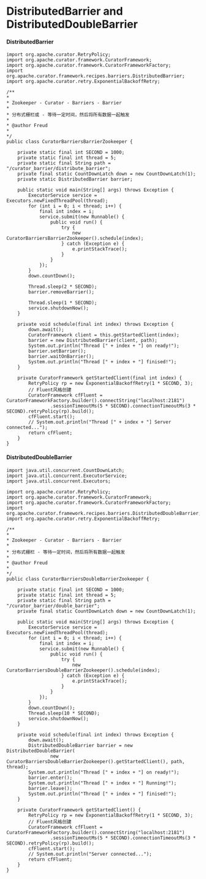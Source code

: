 # DistributedBarrier and DistributedDoubleBarrier

#### DistributedBarrier

    import org.apache.curator.RetryPolicy;
    import org.apache.curator.framework.CuratorFramework;
    import org.apache.curator.framework.CuratorFrameworkFactory;
    import org.apache.curator.framework.recipes.barriers.DistributedBarrier;
    import org.apache.curator.retry.ExponentialBackoffRetry;

    /**
    * 
    * Zookeeper - Curator - Barriers - Barrier
    * 
    * 分布式栅栏或 - 等待一定时间，然后将所有数据一起触发
    * 
    * @author Freud
    *
    */
    public class CuratorBarriersBarrierZookeeper {

        private static final int SECOND = 1000;
        private static final int thread = 5;
        private static final String path = "/curator_barrier/distribute_barrier";
        private final static CountDownLatch down = new CountDownLatch(1);
        private static DistributedBarrier barrier;

        public static void main(String[] args) throws Exception {
            ExecutorService service = Executors.newFixedThreadPool(thread);
            for (int i = 0; i < thread; i++) {
                final int index = i;
                service.submit(new Runnable() {
                    public void run() {
                        try {
                            new CuratorBarriersBarrierZookeeper().schedule(index);
                        } catch (Exception e) {
                            e.printStackTrace();
                        }
                    }
                });
            }
            down.countDown();

            Thread.sleep(2 * SECOND);
            barrier.removeBarrier();

            Thread.sleep(1 * SECOND);
            service.shutdownNow();
        }

        private void schedule(final int index) throws Exception {
            down.await();
            CuratorFramework client = this.getStartedClient(index);
            barrier = new DistributedBarrier(client, path);
            System.out.println("Thread [" + index + "] on ready!");
            barrier.setBarrier();
            barrier.waitOnBarrier();
            System.out.println("Thread [" + index + "] finised!");
        }

        private CuratorFramework getStartedClient(final int index) {
            RetryPolicy rp = new ExponentialBackoffRetry(1 * SECOND, 3);
            // Fluent风格创建
            CuratorFramework cfFluent = CuratorFrameworkFactory.builder().connectString("localhost:2181")
                    .sessionTimeoutMs(5 * SECOND).connectionTimeoutMs(3 * SECOND).retryPolicy(rp).build();
            cfFluent.start();
            // System.out.println("Thread [" + index + "] Server connected...");
            return cfFluent;
        }
    }



#### DistributedDoubleBarrier

    import java.util.concurrent.CountDownLatch;
    import java.util.concurrent.ExecutorService;
    import java.util.concurrent.Executors;

    import org.apache.curator.RetryPolicy;
    import org.apache.curator.framework.CuratorFramework;
    import org.apache.curator.framework.CuratorFrameworkFactory;
    import org.apache.curator.framework.recipes.barriers.DistributedDoubleBarrier;
    import org.apache.curator.retry.ExponentialBackoffRetry;

    /**
    * 
    * Zookeeper - Curator - Barriers - Barrier
    * 
    * 分布式栅栏 - 等待一定时间，然后将所有数据一起触发
    * 
    * @author Freud
    *
    */
    public class CuratorBarriersDoubleBarrierZookeeper {

        private static final int SECOND = 1000;
        private static final int thread = 5;
        private static final String path = "/curator_barrier/double_barrier";
        private final static CountDownLatch down = new CountDownLatch(1);

        public static void main(String[] args) throws Exception {
            ExecutorService service = Executors.newFixedThreadPool(thread);
            for (int i = 0; i < thread; i++) {
                final int index = i;
                service.submit(new Runnable() {
                    public void run() {
                        try {
                            new CuratorBarriersDoubleBarrierZookeeper().schedule(index);
                        } catch (Exception e) {
                            e.printStackTrace();
                        }
                    }
                });
            }
            down.countDown();
            Thread.sleep(10 * SECOND);
            service.shutdownNow();
        }

        private void schedule(final int index) throws Exception {
            down.await();
            DistributedDoubleBarrier barrier = new DistributedDoubleBarrier(
                    new CuratorBarriersDoubleBarrierZookeeper().getStartedClient(), path, thread);
            System.out.println("Thread [" + index + "] on ready!");
            barrier.enter();
            System.out.println("Thread [" + index + "] Running!");
            barrier.leave();
            System.out.println("Thread [" + index + "] finised!");
        }

        private CuratorFramework getStartedClient() {
            RetryPolicy rp = new ExponentialBackoffRetry(1 * SECOND, 3);
            // Fluent风格创建
            CuratorFramework cfFluent = CuratorFrameworkFactory.builder().connectString("localhost:2181")
                    .sessionTimeoutMs(5 * SECOND).connectionTimeoutMs(3 * SECOND).retryPolicy(rp).build();
            cfFluent.start();
            // System.out.println("Server connected...");
            return cfFluent;
        }
    }


